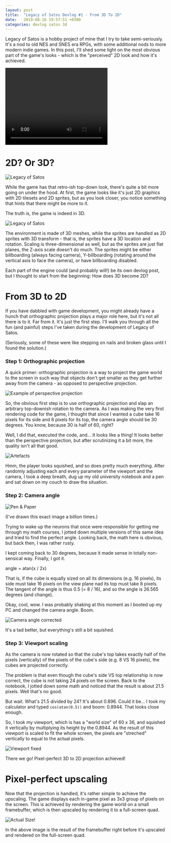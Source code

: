 ```yaml
---
layout: post
title:  "Legacy of Satos Devlog #1 - From 3D To 2D"
date:   2019-08-16 19:57:51 +0300
categories: devlog satos 3d
---
```

Legacy of Satos is a hobby project of mine that I try to take
semi-seriously. It's a nod to old NES and SNES era RPGs, with
some additional nods to more modern indie games. In this post,
I'll shed some light on the most obvious part of the game's
looks - which is the "perceived" 2D look and how it's achieved.

<video width="320" height="240" autoplay>
    <source src="/assets/intro.mp4" type="video/mp4">
</video>

# 2D? Or 3D?

![Legacy of Satos](/assets/tower_01.png)

While the game has that retro-ish top-down look, there's quite
a bit more going on under the hood. At first, the game looks like
it's just 2D graphics with 2D tilesets and 2D sprites, but as
you look closer, you notice something that hints that there might
be more to it.

The truth is, the game is indeed in 3D.

![Legacy of Satos](/assets/tower_02.png)

The environment is made of 3D meshes, while the sprites are handled
as 2D sprites with 3D transform - that is, the sprites have
a 3D location and rotation. Scaling is three-dimensional as well,
but as the sprites are just flat planes, the Z-axis scale doesn't do much.
The sprites might be either billboarding (always facing camera),
Y-billboarding (rotating around the vertical axis to face the camera),
or have billboarding disabled.

Each part of the engine could (and probably will!) be its own devlog
post, but I thought to start from the beginning: How does 3D become 2D?

# From 3D to 2D

If you have dabbled with game development, you might already have a hunch
that orthographic projection plays a major role here, but it's not
all there is to it. Far from it. It's just the first step. I'll walk you
through all the fun (and painful) steps I've taken during the development
of Legacy of Satos.

(Seriously, some of these were like stepping on nails and broken glass
until I found the solution.)

### Step 1: Orthographic projection

A quick primer: orthographic projection is a way to project the game world
to the screen in such way that objects don't get smaller as they get
further away from the camera - as opposed to perspective projection.

![Example of perspective projection](/assets/ex_projection.png)

So, the obvious first step is to use orthographic projection and slap
an arbitrary top-downish rotation to the camera. As I was making the very first rendering code for the game, I thought that since I wanted a cube
take 16 pixels for its side and 8 pixels for its top, the camera angle
should be 30 degrees. You know, because 30 is half of 60, right?

Well, I did that, executed the code, and... It looks like a thing!
It looks better than the perspective projection, but after scrutinizing it a bit more, the quality isn't all that good.

![Artefacts](/assets/ex_orthographic.png)

Hmm, the player looks squished, and so does pretty much everything.
After randomly adjusting each and every parameter of the viewport and
the camera, I took a deep breath, dug up my old university notebook
and a pen and sat down on my couch to draw the situation.

### Step 2: Camera angle

![Pen & Paper](/assets/pen_design.jpeg)

(I've drawn this exact image a billion times.)

Trying to wake up the neurons that once were responsible for getting
me through my math courses, I jotted down multiple versions of this
same idea and tried to find the perfect angle. Looking back, the
math here is obvious, but back then, I was rather rusty.

I kept coming back to 30 degrees, because it made sense in totally
non-sensical way. Finally, I got it.

angle = atan(x / 2x)

That is, if the cube is equally sized on all its dimensions (e.g. 16 pixels),
its side must take 16 pixels on the view plane nad its top must take 8 pixels.
The tangent of the angle is thus 0.5 (= 8 / 16), and so the angle is
26.565 degrees (and change).

Okay, cool, wow. I was probably shaking at this moment as I booted up
my PC and changed the camera angle. Boom.

![Camera angle corrected](/assets/ex_camera_angle_corrected.png)

It's a tad better, but everything's still a bit squished.

### Step 3: Viewport scaling

As the camera is now rotated so that the cube's top takes exactly
half of the pixels (vertically) of the pixels of the cube's side
(e.g. 8 VS 16 pixels), the cubes are projected correctly.

The problem is that even though the cube's side VS top relationship
is now correct, the cube is not taking 24 pixels on the screen.
Back to the notebook, I jotted down some math and noticed that
the result is about 21.5 pixels. Well that's no good.

But wait. What's 21.5 divided by 24? It's about 0.896. Could it be...
I took my calculator and typed `cos(atan(0.5))` and boom: 0.8944.
That looks close enough.

So, I took my viewport, which is has a "world size" of 60 x 36,
and squished it vertically by multiplying its height by the 0.8944.
As the result of this viewport is scaled to fit the whole screen,
the pixels are "streched" vertically to equal to the actual pixels.

![Viewport fixed](/assets/ex_viewport_fixed.png)

There we go! Pixel-perfect 3D to 2D projection achieved!

# Pixel-perfect upscaling

Now that the projection is handled, it's rather simple to achieve
the upscaling. The game displays each in-game pixel as 3x3 group of
pixels on the screen. This is achieved by rendering the game world
on a small framebuffer, which is then upscaled by rendering it to
a full-screen quad.

![Actual Size!](/assets/actual_size.png)

In the above image is the result of the framebuffer right before
it's upscaled and rendered on the full-screen quad.

